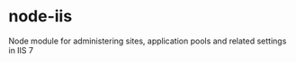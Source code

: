 node-iis
========

Node module for administering sites, application pools and related settings in IIS 7